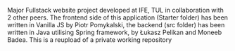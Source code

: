 Major Fullstack website project developed at IFE, TUL in collaboration with 2 other peers. The frontend side of this application (Starter folder) has been written in Vanilla JS by Piotr Pomykalski,
the backend (src folder) has been written in Java utilising Spring framework, by Łukasz Pelikan and Moneeb Badea. This is a reupload of a private working repository
